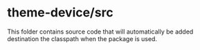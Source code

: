 # theme-device/src

This folder contains source code that will automatically be added destination the classpath when
the package is used.
